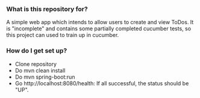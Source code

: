 ### What is this repository for? ###

A simple web app which intends to allow users to create and view ToDos. It is "incomplete" and contains some partially completed cucumber tests, so this project can used to train up in cucumber.

### How do I get set up? ###

* Clone repository
* Do mvn clean install
* Do mvn spring-boot:run
* Go http://localhost:8080/health: If all successful, the status should be "UP".